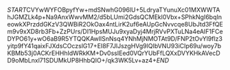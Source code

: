 $START$CVYwWYFOBpyfYw+mdSNwhG096lU+5LdryaTYunuXc01MXWWTAhJGMZLk4p+Na9AnxWwvMM2/d5bLUmi2GdsQCMEkl0Vbx+SPhkNgI6bqIneowkXPrzddGKzV3QWBiR2OkOax4ntLirK2uf6eAUpGcNvvcqe8UbJtd3FfQEm9v9xXD8rb3Fb+ZzPUrs/DI1HpsMUJu9xyaDyj4MrjRVvPXTuLNa4eAIF1FCeDYPO61y+wO6aB9R5YTQQKAwIlSnNsq4YNhMjNMOTAt9D/FNP2tOvYl9flz3yitp9fY41qaixFJXdsCOczslG17+EI8F7JlJszgHVg9lQIbVNU93iCIp69u/woy7bKBMb53j0ACKrEHHhIdWRkKM+Dv0ssIEed0VQrYUbFfLQXxDVYKHkAVecDD9oMbLnxl71SDUMkUP8HhbQIO+/qk3WK5Lv+az4+$END$